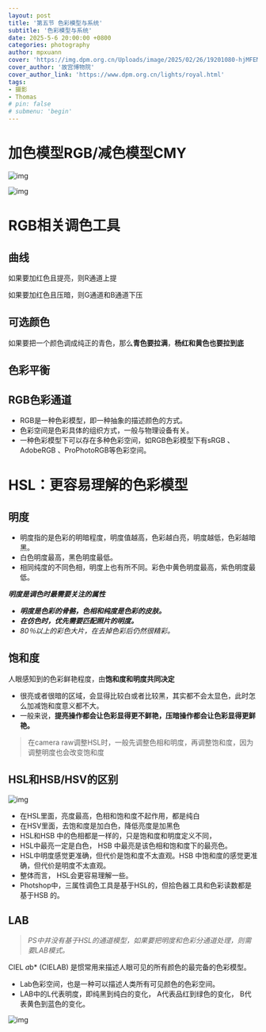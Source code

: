 ```yaml
---
layout: post
title: '第五节 色彩模型与系统'
subtitle: '色彩模型与系统'
date: 2025-5-6 20:00:00 +0800
categories: photography
author: mpxuann
cover: 'https://img.dpm.org.cn/Uploads/image/2025/02/26/19201080-hjMFEMTnz218984.jpg'
cover_author: '故宫博物院'
cover_author_link: 'https://www.dpm.org.cn/lights/royal.html'
tags: 
- 摄影
- Thomas
# pin: false
# submenu: 'begin'
---
```


# 加色模型RGB/减色模型CMY

![img](https://zamg9w9akqn.feishu.cn/space/api/box/stream/download/asynccode/?code=MjBlMmViN2JjOTY4OGJhNGEwNWZmNDJkMGVjYTI0NzZfMU1xM1BHa3N0UlhWNHlhU29kc3J1a2VsaEhOOGhjS3lfVG9rZW46TE9HaWJtVG5Lbzc5R1l4c0pKWmNXaDRxblFkXzE3NDY1NDc4NDY6MTc0NjU1MTQ0Nl9WNA)

![img](https://zamg9w9akqn.feishu.cn/space/api/box/stream/download/asynccode/?code=MWIxMmI5MTQ4MWRkMGZlNDE3MzRmOGJhYWNmOWEzNDlfcmNEOEM0R3hjVk1jSmM2a0h0ckdTTWVDdkczU3owUzhfVG9rZW46Q0JPc2JxU2p4b2hyS1R4UDQwRGNwRmM4bnhmXzE3NDY1NDc4NDY6MTc0NjU1MTQ0Nl9WNA)

# RGB相关调色工具

## 曲线

如果要加红色且提亮，则R通道上提

如果要加红色且压暗，则G通道和B通道下压

## 可选颜色

如果要把一个颜色调成纯正的青色，那么**青色要拉满**，**杨红和黄色也要拉到底**

## 色彩平衡

## RGB色彩通道

- RGB是一种色彩模型，即一种抽象的描述颜色的方式。
- 色彩空间是色彩具体的组织方式，一般与物理设备有关。
- 一种色彩模型下可以存在多种色彩空间，如RGB色彩模型下有sRGB 、AdobeRGB 、ProPhotoRGB等色彩空间。

# HSL：更容易理解的色彩模型

## 明度

- 明度指的是色彩的明暗程度，明度值越高，色彩越白亮，明度越低，色彩越暗黑。
- 白色明度最高，黑色明度最低。
- 相同纯度的不同色相，明度上也有所不同。彩色中黄色明度最高，紫色明度最低。

***明度是调色时最需要关注的属性***

- ***明度是色彩的骨骼，色相和纯度是色彩的皮肤。***
- ***在仿色时，优先需要匹配照片的明度。***
- *80％以上的彩色大片，在去掉色彩后仍然很精彩。*

## 饱和度

人眼感知到的色彩鲜艳程度，由**饱和度和明度共同决定**

- 很亮或者很暗的区域，会显得比较白或者比较黑，其实都不会太显色，此时怎么加减饱和度意义都不大。
- 一般来说，**提亮操作都会让色彩显得更不鲜艳，压暗操作都会让色彩显得更鲜艳。**

> 在camera raw调整HSL时，一般先调整色相和明度，再调整饱和度，因为调整明度也会改变饱和度

## HSL和HSB/HSV的区别

![img](https://zamg9w9akqn.feishu.cn/space/api/box/stream/download/asynccode/?code=NjhjN2MyNWM4YzNmMDExOGJmZGFmZDBmMzQ2NTliYTVfWk9FbkVTTThucDNLa1JFbU9zbVFldzdZbGNXTHVmT0pfVG9rZW46T3JxN2J6ajdsb0tzbHB4U28zTmNUMVUybnFnXzE3NDY1NDc4NDY6MTc0NjU1MTQ0Nl9WNA)

- 在HSL里面，亮度最高，色相和饱和度不起作用，都是纯白
- 在HSV里面，去饱和度是加白色，降低亮度是加黑色
- HSL和HSB 中的色相都是一样的，只是饱和度和明度定义不同，
- HSL中最亮一定是白色， HSB 中最亮是该色相和饱和度下的最亮色。
- HSL中明度感觉更准确，但代价是饱和度不太直观。HSB 中饱和度的感觉更准确，但代价是明度不太直观。
- 整体而言， HSL会更容易理解一些。
- Photshop中，三属性调色工具是基于HSL的，但拾色器工具和色彩读数都是基于HSB 的。

## LAB

> *PS中井没有基于HSL的通道模型，如果要把明度和色彩分通道处理，则需要LAB模式。*

CIEL *a*b* (CIELAB) 是惯常用来描述人眼可见的所有颜色的最完备的色彩模型。

- Lab色彩空间，也是一种可以描述人类所有可见颜色的色彩空间。
- LAB中的L代表明度，即纯黑到纯白的变化， A代表品红到绿色的变化， B代表黄色到蓝色的变化。

![img](https://zamg9w9akqn.feishu.cn/space/api/box/stream/download/asynccode/?code=NzQ1ODBhNTQ0N2RhYWRkMzA5YTFjNWFmNmFmOGFmZTFfTmZZUzBmMDM2aUpJVGU4ZzdaQ1RuQ3J6RjBtVWQ5SXRfVG9rZW46S0VJSmI4ak1lbzJDN3p4d1J2emNvQzh1blhiXzE3NDY1NDc4NDY6MTc0NjU1MTQ0Nl9WNA)